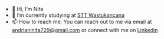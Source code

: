 - 👋 Hi, I’m Nita
- 🌱 I’m currently studying at [STT Wastukancana](https://stt-wastukancana.ac.id/)
- 📫 How to reach me:  You can reach out to me via email at andrianinita729@gmail.com or connect with me on [Linkedin](www.linkedin.com/in/nita-andriani-21b1ba216.)

<!---
Nitaan/Nitaan is a ✨ special ✨ repository because its `README.md` (this file) appears on your GitHub profile.
You can click the Preview link to take a look at your changes.
--->

